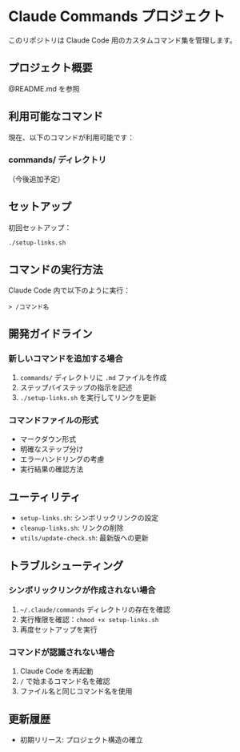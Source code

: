 # Claude Commands プロジェクト

このリポジトリは Claude Code 用のカスタムコマンド集を管理します。

## プロジェクト概要

@README.md を参照

## 利用可能なコマンド

現在、以下のコマンドが利用可能です：

### commands/ ディレクトリ
（今後追加予定）

## セットアップ

初回セットアップ：
```bash
./setup-links.sh
```

## コマンドの実行方法

Claude Code 内で以下のように実行：
```
> /コマンド名
```

## 開発ガイドライン

### 新しいコマンドを追加する場合

1. `commands/` ディレクトリに `.md` ファイルを作成
2. ステップバイステップの指示を記述
3. `./setup-links.sh` を実行してリンクを更新

### コマンドファイルの形式

- マークダウン形式
- 明確なステップ分け
- エラーハンドリングの考慮
- 実行結果の確認方法

## ユーティリティ

- `setup-links.sh`: シンボリックリンクの設定
- `cleanup-links.sh`: リンクの削除
- `utils/update-check.sh`: 最新版への更新

## トラブルシューティング

### シンボリックリンクが作成されない場合

1. `~/.claude/commands` ディレクトリの存在を確認
2. 実行権限を確認：`chmod +x setup-links.sh`
3. 再度セットアップを実行

### コマンドが認識されない場合

1. Claude Code を再起動
2. `/` で始まるコマンド名を確認
3. ファイル名と同じコマンド名を使用

## 更新履歴

- 初期リリース: プロジェクト構造の確立